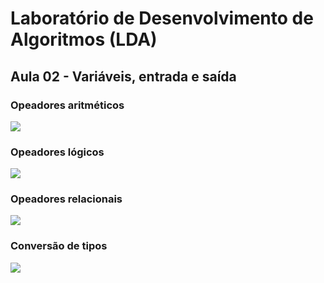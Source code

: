 # Laboratório de Desenvolvimento de Algoritmos (LDA)
## Aula 02 - Variáveis, entrada e saída

### Opeadores aritméticos
![](http://dwebkit.esy.es/repositorio/img/Java/opa.jpg)
### Opeadores lógicos
![](http://dwebkit.esy.es/repositorio/img/Java/opl.jpg)
### Opeadores relacionais
![](http://dwebkit.esy.es/repositorio/img/Java/opr.jpg)
### Conversão de tipos
![](http://dwebkit.esy.es/repositorio/img/Java/convtipos.jpg)
 
